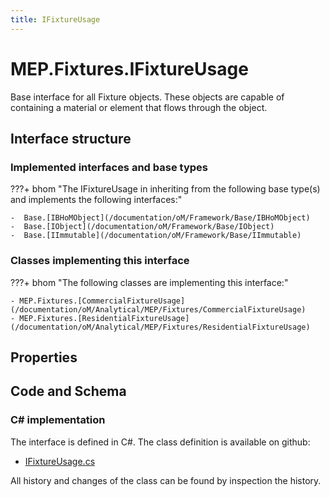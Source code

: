 ```yaml
---
title: IFixtureUsage
---
```


# MEP.Fixtures.IFixtureUsage

Base interface for all Fixture objects. These objects are capable of containing a material or element that flows through the object.

## Interface structure

### Implemented interfaces and base types

???+ bhom "The IFixtureUsage in inheriting from the following base type(s) and implements the following interfaces:"

    -  Base.[IBHoMObject](/documentation/oM/Framework/Base/IBHoMObject)
    -  Base.[IObject](/documentation/oM/Framework/Base/IObject)
    -  Base.[IImmutable](/documentation/oM/Framework/Base/IImmutable)


### Classes implementing this interface

???+ bhom "The following classes are implementing this interface:"

    - MEP.Fixtures.[CommercialFixtureUsage](/documentation/oM/Analytical/MEP/Fixtures/CommercialFixtureUsage)
    - MEP.Fixtures.[ResidentialFixtureUsage](/documentation/oM/Analytical/MEP/Fixtures/ResidentialFixtureUsage)


## Properties

## Code and Schema

### C# implementation

The interface is defined in C#. The class definition is available on github:

- [IFixtureUsage.cs](https://github.com/BHoM/BHoM/blob/develop/MEP_oM/Fixtures\IFixtureUsage.cs)

All history and changes of the class can be found by inspection the history.
